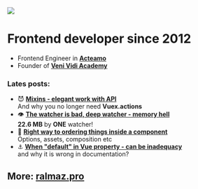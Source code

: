 <img src="https://media.giphy.com/media/LMPvFkzZyy8SUnH2tP/giphy.gif">

# Frontend developer since 2012
  
- Frontend Engineer in **[Acteamo](https://acteamo.com/)**  
- Founder of **[Veni Vidi Academy](https://ralmaz.pro/academy)**  


### Lates posts:
- :smiling_imp: **[Mixins - elegant work with API](https://ralmaz.pro/blog/mixins)**  
And why you no longer need **Vuex.actions**
- :eye: **[The watcher is bad, deep watcher - memory hell](https://ralmaz.pro/blog/watcher)**  
**22.6 MB** by **ONE** watcher!
- :abcd: **[Right way to ordering things inside a component](https://ralmaz.pro/blog/ordering)**  
Options, assets, composition etc
- :anchor: **[When "default" in Vue property - can be inadequacy](https://ralmaz.pro/blog/default-property)**  
and why it is wrong in documentation?

## More: [ralmaz.pro](https://ralmaz.pro/)
